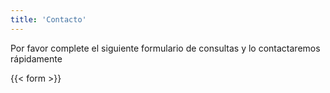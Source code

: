 ```yaml
---
title: 'Contacto'
---
```


Por favor complete el siguiente formulario de consultas y lo contactaremos rápidamente

{{< form >}}
